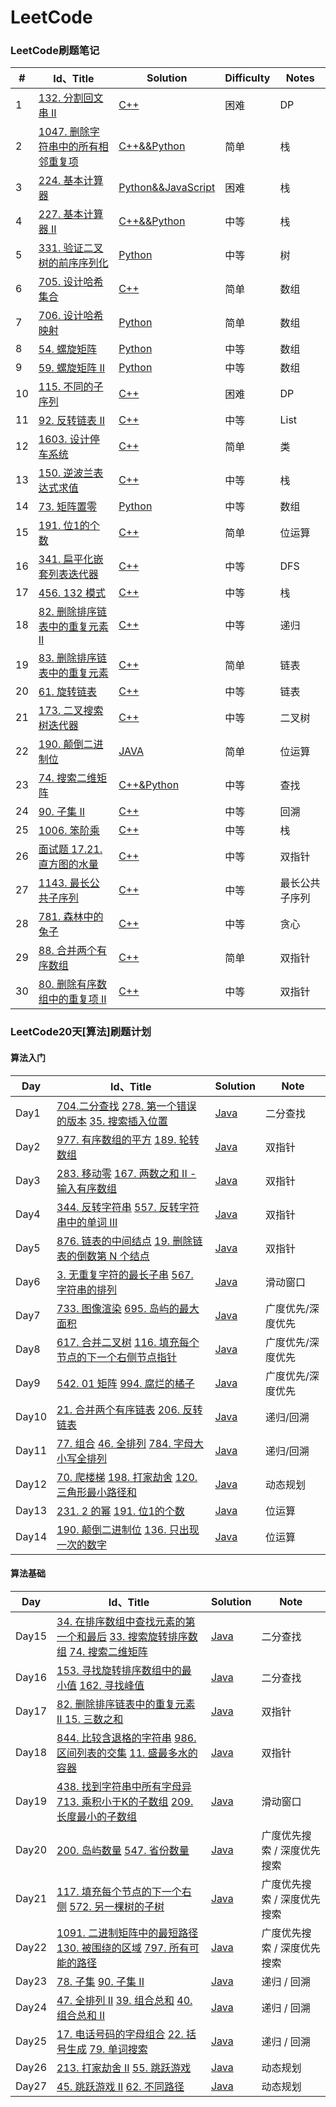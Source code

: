 # LeetCode

### LeetCode刷题笔记

| #    | Id、Title                                                    | Solution                                                     | Difficulty | Notes          |
| ---- | ------------------------------------------------------------ | ------------------------------------------------------------ | ---------- | -------------- |
| 1    | [132. 分割回文串 II](https://leetcode-cn.com/problems/palindrome-partitioning-ii/) | [C++](https://github.com/gorgeousdays/LeetCode/blob/main/LeetCode/分割回文串%20II.md) | 困难       | DP             |
| 2    | [1047. 删除字符串中的所有相邻重复项](https://leetcode-cn.com/problems/remove-all-adjacent-duplicates-in-string/) | [C++&&Python](https://github.com/gorgeousdays/LeetCode/blob/main/LeetCode/删除字符串中的所有相邻重复项.md) | 简单       | 栈             |
| 3    | [224. 基本计算器](https://leetcode-cn.com/problems/basic-calculator/) | [Python&&JavaScript](https://github.com/gorgeousdays/LeetCode/blob/main/LeetCode/基本计算器.md) | 困难       | 栈             |
| 4    | [227. 基本计算器 II](https://leetcode-cn.com/problems/basic-calculator-ii/) | [C++&&Python](https://github.com/gorgeousdays/LeetCode/blob/main/LeetCode/基本计算器%20II.md) | 中等       | 栈             |
| 5    | [331. 验证二叉树的前序序列化](https://leetcode-cn.com/problems/verify-preorder-serialization-of-a-binary-tree/) | [Python](https://github.com/gorgeousdays/LeetCode/blob/main/LeetCode/验证二叉树的前序序列化.md) | 中等       | 树             |
| 6    | [705. 设计哈希集合](https://leetcode-cn.com/problems/design-hashset/) | [C++](https://github.com/gorgeousdays/LeetCode/blob/main/LeetCode/设计哈希集合.md) | 简单       | 数组           |
| 7    | [706. 设计哈希映射](https://leetcode-cn.com/problems/design-hashmap/) | [Python](https://github.com/gorgeousdays/LeetCode/blob/main/LeetCode/设计哈希映射.md) | 简单       | 数组           |
| 8    | [54. 螺旋矩阵](https://leetcode-cn.com/problems/spiral-matrix/) | [Python](https://github.com/gorgeousdays/LeetCode/blob/main/LeetCode/螺旋矩阵.md) | 中等       | 数组           |
| 9    | [59. 螺旋矩阵 II](https://leetcode-cn.com/problems/spiral-matrix-ii/) | [Python](https://github.com/gorgeousdays/LeetCode/blob/main/LeetCode/螺旋矩阵%20II.md) | 中等       | 数组           |
| 10   | [115. 不同的子序列](https://leetcode-cn.com/problems/distinct-subsequences/) | [C++](https://github.com/gorgeousdays/LeetCode/blob/main/LeetCode/不同的子序列.md) | 困难       | DP             |
| 11   | [92. 反转链表 II](https://leetcode-cn.com/problems/reverse-linked-list-ii/) | [C++](https://github.com/gorgeousdays/LeetCode/blob/main/LeetCode/反转链表%20II.md) | 中等       | List           |
| 12   | [1603. 设计停车系统](https://leetcode-cn.com/problems/design-parking-system/) | [C++](https://github.com/gorgeousdays/LeetCode/blob/main/LeetCode/设计停车系统.md) | 简单       | 类             |
| 13   | [150. 逆波兰表达式求值](https://leetcode-cn.com/problems/evaluate-reverse-polish-notation/) | [C++](https://github.com/gorgeousdays/LeetCode/blob/main/LeetCode/逆波兰表达式求值.md) | 中等       | 栈             |
| 14   | [73. 矩阵置零](https://leetcode-cn.com/problems/set-matrix-zeroes/) | [Python](https://github.com/gorgeousdays/LeetCode/blob/main/LeetCode/矩阵置零.md) | 中等       | 数组           |
| 15   | [191. 位1的个数](https://leetcode-cn.com/problems/number-of-1-bits/) | [C++](https://github.com/gorgeousdays/LeetCode/blob/main/LeetCode/位1的个数.md) | 简单       | 位运算         |
| 16   | [341. 扁平化嵌套列表迭代器](https://leetcode-cn.com/problems/flatten-nested-list-iterator/) | [C++](https://github.com/gorgeousdays/LeetCode/blob/main/LeetCode/扁平化嵌套列表迭代器.md) | 中等       | DFS            |
| 17   | [456. 132 模式](https://leetcode-cn.com/problems/132-pattern/) | [C++](https://github.com/gorgeousdays/LeetCode/blob/main/LeetCode/132%20模式.md) | 中等       | 栈             |
| 18   | [82. 删除排序链表中的重复元素 II](https://leetcode-cn.com/problems/remove-duplicates-from-sorted-list-ii/) | [C++](https://github.com/gorgeousdays/LeetCode/blob/main/LeetCode/删除排序链表中的重复元素%20II.md) | 中等       | 递归           |
| 19   | [83. 删除排序链表中的重复元素](https://leetcode-cn.com/problems/remove-duplicates-from-sorted-list/) | [C++](https://github.com/gorgeousdays/LeetCode/blob/main/LeetCode/删除排序链表中的重复元素.md) | 简单       | 链表           |
| 20   | [61. 旋转链表](https://leetcode-cn.com/problems/rotate-list/) | [C++](https://github.com/gorgeousdays/LeetCode/blob/main/LeetCode/旋转链表.md) | 中等       | 链表           |
| 21   | [173. 二叉搜索树迭代器](https://leetcode-cn.com/problems/binary-search-tree-iterator/) | [C++](https://github.com/gorgeousdays/LeetCode/blob/main/LeetCode/二叉搜索树迭代器.md) | 中等       | 二叉树         |
| 22   | [190. 颠倒二进制位](https://leetcode-cn.com/problems/reverse-bits/) | [JAVA](https://github.com/gorgeousdays/LeetCode/blob/main/LeetCode/颠倒二进制位.md) | 简单       | 位运算         |
| 23   | [74. 搜索二维矩阵](https://leetcode-cn.com/problems/search-a-2d-matrix/) | [C++&Python](https://github.com/gorgeousdays/LeetCode/blob/main/LeetCode/搜索二维矩阵.md) | 中等       | 查找           |
| 24   | [90. 子集 II](https://leetcode-cn.com/problems/subsets-ii/)  | [C++](https://github.com/gorgeousdays/LeetCode/blob/main/LeetCode/子集%20II.md) | 中等       | 回溯           |
| 25   | [1006. 笨阶乘](https://leetcode-cn.com/problems/clumsy-factorial/) | [C++](https://github.com/gorgeousdays/LeetCode/blob/main/LeetCode/笨阶乘.md) | 中等       | 栈             |
| 26   | [面试题 17.21. 直方图的水量](https://leetcode-cn.com/problems/volume-of-histogram-lcci/) | [C++](https://github.com/gorgeousdays/LeetCode/blob/main/LeetCode/直方图的水量.md) | 中等       | 双指针         |
| 27   | [1143. 最长公共子序列](https://leetcode-cn.com/problems/longest-common-subsequence/) | [C++](https://github.com/gorgeousdays/LeetCode/blob/main/LeetCode/最长公共子序列.md) | 中等       | 最长公共子序列 |
| 28   | [781. 森林中的兔子](https://leetcode-cn.com/problems/rabbits-in-forest/) | [C++](https://github.com/gorgeousdays/LeetCode/blob/main/LeetCode/森林中的兔子.md) | 中等       | 贪心           |
| 29   | [88. 合并两个有序数组](https://leetcode-cn.com/problems/merge-sorted-array/) | [C++](https://github.com/gorgeousdays/LeetCode/blob/main/LeetCode/合并两个有序数组.md) | 简单       | 双指针         |
| 30   | [80. 删除有序数组中的重复项 II](https://leetcode-cn.com/problems/remove-duplicates-from-sorted-array-ii/) | [C++](https://github.com/gorgeousdays/LeetCode/blob/main/LeetCode/删除有序数组中的重复项%20II.md) | 中等       | 双指针         |

### LeetCode20天[算法]刷题计划

#### 算法入门

| Day   | Id、Title                                                    | Solution                                                     | Note              |
| ----- | ------------------------------------------------------------ | ------------------------------------------------------------ | ----------------- |
| Day1  | [704.二分查找](https://leetcode-cn.com/problems/binary-search/)  [278. 第一个错误的版本](https://leetcode-cn.com/problems/first-bad-version/)  [35. 搜索插入位置](https://leetcode-cn.com/problems/search-insert-position/) | [Java](https://github.com/gorgeousdays/LeetCode/blob/main/20DAYS/Day1.md) | 二分查找          |
| Day2  | [977. 有序数组的平方](https://leetcode-cn.com/problems/squares-of-a-sorted-array/)  [189. 轮转数组](https://leetcode-cn.com/problems/rotate-array/) | [Java](https://github.com/gorgeousdays/LeetCode/blob/main/20DAYS/Day2.md) | 双指针            |
| Day3  | [283. 移动零](https://leetcode-cn.com/problems/move-zeroes/)    [167. 两数之和 II - 输入有序数组](https://leetcode-cn.com/problems/two-sum-ii-input-array-is-sorted/) | [Java](https://github.com/gorgeousdays/LeetCode/blob/main/20DAYS/Day3.md) | 双指针            |
| Day4  | [344. 反转字符串](https://leetcode-cn.com/problems/reverse-string/)    [557. 反转字符串中的单词 III](https://leetcode-cn.com/problems/reverse-words-in-a-string-iii/) | [Java](https://github.com/gorgeousdays/LeetCode/blob/main/20DAYS/Day4.md) | 双指针            |
| Day5  | [876. 链表的中间结点](https://leetcode-cn.com/problems/middle-of-the-linked-list/)    [19. 删除链表的倒数第 N 个结点](https://leetcode-cn.com/problems/remove-nth-node-from-end-of-list/) | [Java](https://github.com/gorgeousdays/LeetCode/blob/main/20DAYS/Day5.md) | 双指针            |
| Day6  | [3. 无重复字符的最长子串](https://leetcode-cn.com/problems/longest-substring-without-repeating-characters/)   [567. 字符串的排列](https://leetcode-cn.com/problems/permutation-in-string/) | [Java](https://github.com/gorgeousdays/LeetCode/blob/main/20DAYS/Day6.md) | 滑动窗口          |
| Day7  | [733. 图像渲染](https://leetcode-cn.com/problems/flood-fill/)  [695. 岛屿的最大面积](https://leetcode-cn.com/problems/max-area-of-island/) | [Java](https://github.com/gorgeousdays/LeetCode/blob/main/20DAYS/Day7.md) | 广度优先/深度优先 |
| Day8  | [617. 合并二叉树](https://leetcode-cn.com/problems/merge-two-binary-trees/)  [116. 填充每个节点的下一个右侧节点指针](https://leetcode-cn.com/problems/populating-next-right-pointers-in-each-node/) | [Java](https://github.com/gorgeousdays/LeetCode/blob/main/20DAYS/Day8.md) | 广度优先/深度优先 |
| Day9  | [542. 01 矩阵](https://leetcode-cn.com/problems/01-matrix/)    [994. 腐烂的橘子](https://leetcode-cn.com/problems/rotting-oranges/) | [Java](https://github.com/gorgeousdays/LeetCode/blob/main/20DAYS/Day9.md) | 广度优先/深度优先 |
| Day10 | [21. 合并两个有序链表](https://leetcode-cn.com/problems/merge-two-sorted-lists/)  [206. 反转链表](https://leetcode-cn.com/problems/reverse-linked-list/) | [Java](https://github.com/gorgeousdays/LeetCode/blob/main/20DAYS/Day10.md) | 递归/回溯         |
| Day11 | [77. 组合](https://leetcode-cn.com/problems/combinations/)  [46. 全排列](https://leetcode-cn.com/problems/permutations/)  [784. 字母大小写全排列](https://leetcode-cn.com/problems/letter-case-permutation/) | [Java](https://github.com/gorgeousdays/LeetCode/blob/main/20DAYS/Day11.md) | 递归/回溯         |
| Day12 | [70. 爬楼梯](https://leetcode-cn.com/problems/climbing-stairs/)  [198. 打家劫舍](https://leetcode-cn.com/problems/house-robber/)  [120. 三角形最小路径和](https://leetcode-cn.com/problems/triangle/) | [Java](https://github.com/gorgeousdays/LeetCode/blob/main/20DAYS/Day12.md) | 动态规划          |
| Day13 | [231. 2 的幂](https://leetcode-cn.com/problems/power-of-two/)  [191. 位1的个数](https://leetcode-cn.com/problems/number-of-1-bits/) | [Java](https://github.com/gorgeousdays/LeetCode/blob/main/20DAYS/Day13.md) | 位运算            |
| Day14 | [190. 颠倒二进制位](https://leetcode-cn.com/problems/reverse-bits/)  [136. 只出现一次的数字](https://leetcode-cn.com/problems/single-number/) | [Java](https://github.com/gorgeousdays/LeetCode/blob/main/20DAYS/Day14.md) | 位运算            |

#### 算法基础

| Day   | Id、Title                                                    | Solution                                                     | Note                        |
| ----- | ------------------------------------------------------------ | ------------------------------------------------------------ | --------------------------- |
| Day15 | [34. 在排序数组中查找元素的第一个和最后](https://leetcode-cn.com/problems/find-first-and-last-position-of-element-in-sorted-array/)  [33. 搜索旋转排序数组](https://leetcode-cn.com/problems/search-in-rotated-sorted-array/)  [74. 搜索二维矩阵](https://leetcode-cn.com/problems/search-a-2d-matrix/) | [Java](https://github.com/gorgeousdays/LeetCode/blob/main/20DAYS/Day15.md) | 二分查找                    |
| Day16 | [153. 寻找旋转排序数组中的最小值](https://leetcode-cn.com/problems/find-minimum-in-rotated-sorted-array/)  [162. 寻找峰值](https://leetcode-cn.com/problems/find-peak-element/) | [Java](https://github.com/gorgeousdays/LeetCode/blob/main/20DAYS/Day16.md) | 二分查找                    |
| Day17 | [82. 删除排序链表中的重复元素 II ](https://leetcode-cn.com/problems/remove-duplicates-from-sorted-list-ii/) [15. 三数之和](https://leetcode-cn.com/problems/3sum/) | [Java](https://github.com/gorgeousdays/LeetCode/blob/main/20DAYS/Day17.md) | 双指针                      |
| Day18 | [844. 比较含退格的字符串](https://leetcode-cn.com/problems/backspace-string-compare/)  [986. 区间列表的交集](https://leetcode-cn.com/problems/interval-list-intersections/)  [11. 盛最多水的容器](https://leetcode-cn.com/problems/container-with-most-water/) | [Java](https://github.com/gorgeousdays/LeetCode/blob/main/20DAYS/Day18.md) | 双指针                      |
| Day19 | [438. 找到字符串中所有字母异](https://leetcode-cn.com/problems/find-all-anagrams-in-a-string/)  [713. 乘积小于K的子数组](https://leetcode-cn.com/problems/subarray-product-less-than-k/)  [209. 长度最小的子数组](https://leetcode-cn.com/problems/minimum-size-subarray-sum/) | [Java](https://github.com/gorgeousdays/LeetCode/blob/main/20DAYS/Day19.md) | 滑动窗口                    |
| Day20 | [200. 岛屿数量](https://leetcode-cn.com/problems/number-of-islands/)  [547. 省份数量](https://leetcode-cn.com/problems/number-of-provinces/) | [Java](https://github.com/gorgeousdays/LeetCode/blob/main/20DAYS/Day20.md) | 广度优先搜索 / 深度优先搜索 |
| Day21 | [117. 填充每个节点的下一个右侧](https://leetcode-cn.com/problems/populating-next-right-pointers-in-each-node-ii/)  [572. 另一棵树的子树](https://leetcode-cn.com/problems/subtree-of-another-tree/) | [Java](https://github.com/gorgeousdays/LeetCode/blob/main/20DAYS/Day21.md) | 广度优先搜索 / 深度优先搜索 |
| Day22 | [1091. 二进制矩阵中的最短路径](https://leetcode-cn.com/problems/shortest-path-in-binary-matrix/)  [130. 被围绕的区域](https://leetcode-cn.com/problems/surrounded-regions/)  [797. 所有可能的路径](https://leetcode-cn.com/problems/all-paths-from-source-to-target/) | [Java](https://github.com/gorgeousdays/LeetCode/blob/main/20DAYS/Day22.md) | 广度优先搜索 / 深度优先搜索 |
| Day23 | [78. 子集](https://leetcode-cn.com/problems/subsets/)  [90. 子集 II](https://leetcode-cn.com/problems/subsets-ii/) | [Java](https://github.com/gorgeousdays/LeetCode/blob/main/20DAYS/Day23.md) | 递归 / 回溯                 |
| Day24 | [47. 全排列 II](https://leetcode-cn.com/problems/permutations-ii/)  [39. 组合总和](https://leetcode-cn.com/problems/combination-sum/)  [40. 组合总和 II](https://leetcode-cn.com/problems/combination-sum-ii/) | [Java](https://github.com/gorgeousdays/LeetCode/blob/main/20DAYS/Day24.md) | 递归 / 回溯                 |
| Day25 | [17. 电话号码的字母组合](https://leetcode-cn.com/problems/letter-combinations-of-a-phone-number/)  [22. 括号生成](https://leetcode-cn.com/problems/generate-parentheses/)  [79. 单词搜索](https://leetcode-cn.com/problems/word-search/) | [Java](https://github.com/gorgeousdays/LeetCode/blob/main/20DAYS/Day25.md) | 递归 / 回溯                 |
| Day26 | [213. 打家劫舍 II](https://leetcode-cn.com/problems/house-robber-ii/)  [55. 跳跃游戏](https://leetcode-cn.com/problems/jump-game/) | [Java](https://github.com/gorgeousdays/LeetCode/blob/main/20DAYS/Day26.md) | 动态规划                    |
| Day27 | [45. 跳跃游戏 II](https://leetcode-cn.com/problems/jump-game-ii/)  [62. 不同路径](https://leetcode-cn.com/problems/unique-paths/) | [Java](https://github.com/gorgeousdays/LeetCode/blob/main/20DAYS/Day27.md) | 动态规划                    |

